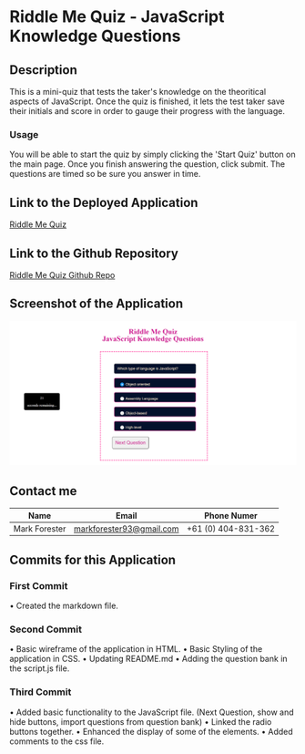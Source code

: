 # Riddle Me Quiz - JavaScript Knowledge Questions

## Description

This is a mini-quiz that tests the taker's knowledge on the theoritical aspects of JavaScript. Once the quiz is finished, it lets the test taker save their initials and score in order to gauge their progress with the language.

### Usage

You will be able to start the quiz by simply clicking the 'Start Quiz' button on the main page. Once you finish answering the question, click submit. The questions are timed so be sure you answer in time.

## Link to the Deployed Application

[Riddle Me Quiz](https://forester93.github.io/riddle-me-quiz/)

## Link to the Github Repository

[Riddle Me Quiz Github Repo](https://github.com/Forester93/riddle-me-quiz/)

## Screenshot of the Application

![Screenshot of the page](./assets/images/screenshot.png)

## Contact me

| Name          | Email                    | Phone Numer         |
| ------------- | ------------------------ | ------------------- |
| Mark Forester | markforester93@gmail.com | +61 (0) 404-831-362 |

## Commits for this Application

### First Commit

• Created the markdown file.

### Second Commit

• Basic wireframe of the application in HTML.
• Basic Styling of the application in CSS.
• Updating README.md
• Adding the question bank in the script.js file.

### Third Commit

• Added basic functionality to the JavaScript file. (Next Question, show and hide buttons, import questions from question bank)
• Linked the radio buttons together.
• Enhanced the display of some of the elements.
• Added comments to the css file.
